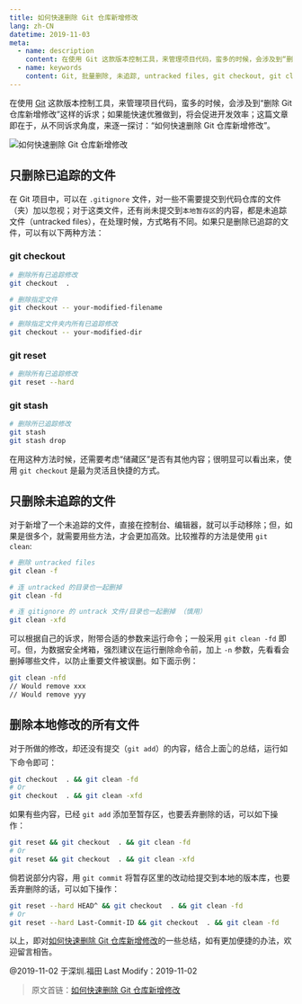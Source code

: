 ```yaml
---
title: 如何快速删除 Git 仓库新增修改
lang: zh-CN
datetime: 2019-11-03
meta:
  - name: description
    content: 在使用 Git 这款版本控制工具，来管理项目代码，蛮多的时候，会涉及到“删除 Git 仓库新增修改”这样的诉求；如果能快速优雅做到，将会促进开发效率；这篇文章即在于，从不同诉求角度，来逐一探讨：“如果快速删除 Git 仓库新增修改”
  - name: keywords
    content: Git, 批量删除, 未追踪, untracked files, git checkout, git clean, git status
---
```


<!-- more -->

在使用 [Git](https://www.jeffjade.com/tags/Git/) 这款版本控制工具，来管理项目代码，蛮多的时候，会涉及到“删除 Git 仓库新增修改”这样的诉求；如果能快速优雅做到，将会促进开发效率；这篇文章即在于，从不同诉求角度，来逐一探讨：“如何快速删除 Git 仓库新增修改”。

![如何快速删除 Git 仓库新增修改](https://image.nicelinks.site/how-to-quickly-delete-git-repository-new-changes.jpeg)

## 只删除已追踪的文件

在 Git 项目中，可以在  `.gitignore` 文件，对一些不需要提交到代码仓库的文件（夹）加以忽视；对于这类文件，还有尚未提交到`本地暂存区`的内容，都是未追踪文件（untracked files），在处理时候，方式略有不同。如果只是删除已追踪的文件，可以有以下两种方法：

### git checkout 

```bash
# 删除所有已追踪修改
git checkout  .

# 删除指定文件
git checkout -- your-modified-filename

# 删除指定文件夹内所有已追踪修改
git checkout -- your-modified-dir
```

###  git reset

```bash
# 删除所有已追踪修改
git reset --hard
```

### git stash  
  
```bash  
# 删除所已追踪修改
git stash  
git stash drop  
```

在用这种方法时候，还需要考虑“储藏区”是否有其他内容；很明显可以看出来，使用 `git checkout` 是最为灵活且快捷的方式。

## 只删除未追踪的文件

对于新增了一个未追踪的文件，直接在控制台、编辑器，就可以手动移除；但，如果是很多个，就需要用些方法，才会更加高效。比较推荐的方法是使用 `git clean`:

```bash
# 删除 untracked files
git clean -f

# 连 untracked 的目录也一起删掉   
git clean -fd

# 连 gitignore 的 untrack 文件/目录也一起删掉 （慎用）
git clean -xfd
```

可以根据自己的诉求，附带合适的参数来运行命令；一般采用 `git clean -fd` 即可。但，为数据安全烤箱，强烈建议在运行删除命令前，加上 `-n` 参数，先看看会删掉哪些文件，以防止重要文件被误删。如下面示例：

```bash
git clean -nfd
// Would remove xxx
// Would remove yyy
```

## 删除本地修改的所有文件

对于所做的修改，却还没有提交（`git add`）的内容，结合上面👆的总结，运行如下命令即可：

```bash
git checkout  . && git clean -fd
# Or
git checkout  . && git clean -xfd
```

如果有些内容，已经 `git add` 添加至暂存区，也要丢弃删除的话，可以如下操作：

```bash
git reset && git checkout  . && git clean -fd
# Or
git reset && git checkout  . && git clean -xfd
```

倘若说部分内容，用 `git commit` 将暂存区里的改动给提交到本地的版本库，也要丢弃删除的话，可以如下操作：

```bash
git reset --hard HEAD^ && git checkout  . && git clean -fd
# Or
git reset --hard Last-Commit-ID && git checkout  . && git clean -fd
```

以上，即对[如何快速删除 Git 仓库新增修改]()的一些总结，如有更加便捷的办法，欢迎留言相告。

@2019-11-02 于深圳.福田 Last Modify：2019-11-02

>原文首链：[如何快速删除 Git 仓库新增修改](https://quickapp.lovejade.cn/how-to-quickly-delete-git-repository-new-changes)

<Advertisement />